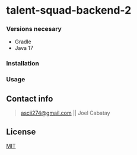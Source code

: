 # talent-squad-backend-2

### Versions necesary
- Gradle
- Java 17

### Installation

### Usage


## Contact info

> ascii274@gmail.com || Joel Cabatay

## License
[MIT](https://opensource.org/licenses/MIT)
